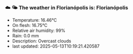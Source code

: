 ### ☁️ 🌤️  The weather in Florianópolis is: Florianópolis

- Temperature: 16.46°C
- On flesh: 16.75°C
- Relative air humidity: 99%
- Rain: 0.0 mm
- Description: Overcast clouds
- last updated: 2025-05-13T10:19:21.420587

